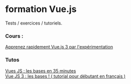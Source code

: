 # formation Vue.js

Tests / exercices / tutoriels.

### Cours :

[Apprenez rapidement Vue.js 3 par l'expérimentation](https://www.udemy.com/course/vuejs-3-la-formation-complete-pour-debutants/)

### Tutos

[Vues JS : les bases en 35 minutes](https://www.youtube.com/watch?v=D3oivlcoEvw&t=0s)  
[Vue JS 3 : les bases ! ( tutorial pour débutant en français )](https://www.youtube.com/watch?v=5sNXjRE1C-U&list=PL_YIPTyDwH03zS3kc5ymU_vTz_B1RZpx-&index=18&t=825s)  

